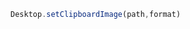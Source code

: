 <!--TITLE:Desktop.setClipboardImage()-->
<!--ABOUT:Upspark's Desktop API module.-->

```javascript
Desktop.setClipboardImage(path,format)
```